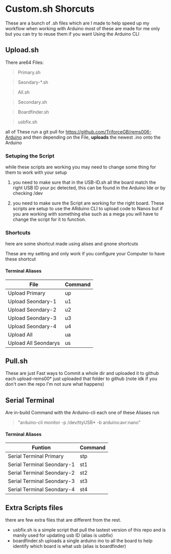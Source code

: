 # Custom.sh Shorcuts
These are a bunch of .sh files which are I made to help speed up my workflow when working with Arduino
most of these are made for me only but you can try to reuse them if you want Using the Arduino CLI

## Upload.sh
There are64 Files:
> Primary.sh

> Seondary-*.sh

> All.sh

> Secondary.sh 

> Boardfinder.sh

> usbfix.sh

all of These run a git pull for https://github.com/TriforceGB/rems006-Arduino and then depending on the File, **uploads** the newest .ino onto the Arduino

### Setuping the Script
while these scripts are working you may need to change some thing for them to work with your setup

1. you need to make sure that in the USB-ID.sh all the board match the right USB ID your pc detected, this can be found in the Arduino Ide or by checking /dev 

2. you need to make sure the Script are working for the right board. These scripts are setup to use the ARduino CLI to upload code to Nanos but if you are working with something else such as a mega you will have to change the script for it to function. 


### Shortcuts
here are some shortcut made using alises and gnone shortcuts

These are my setting and only work if you configure your Computer to have these shortcut

#### Terminal Aliases
| File  | Command |
| ------------- | ------------- |
| Upload Primary | up  |
| Upload Seondary-1  | u1  |
| Upload Seondary-2  | u2  |
| Upload Seondary-3  | u3  |
| Upload Seondary-4  | u4  |
| Upload All  | ua  |
| Upload All Seondarys | us  |

## Pull.sh
These are just Fast ways to Commit a whole dir and uploaded it to github
each upload-rems00* just uploaded that folder to github
(note idk if you don't own the repo I'm not sure what happens)



## Serial Terminal
Are in-build Command with the Arduino-cli
each one of these Aliases run
> "arduino-cli monitor -p /dev/ttyUSB* -b arduino:avr:nano"

#### Terminal Aliases
| Funtion  | Command |
| ------------- | ------------- |
| Serial Terminal Primary | stp  |
| Serial Terminal Seondary-1  | st1  |
| Serial Terminal Seondary-2  | st2  |
| Serial Terminal Seondary-3  | st3  |
| Serial Terminal Seondary-4  | st4  |


## Extra Scripts files
there are few extra files that are different from the rest.
- usbfix.sh is a simple script that pull the lastest version of this repo and is manily used for updating usb ID (alias is usbfix)
- boardfinder.sh uploads a single arduino ino to all the board to help identify which board is what usb (alias is boardfinder)